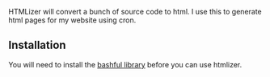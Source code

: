 HTMLizer will convert a bunch of source code to html. I use this to generate
html pages for my website using cron.

Installation
------------

You will need to install the
[bashful library](http://github.com/jmcantrell/bashful)
before you can use htmlizer.
